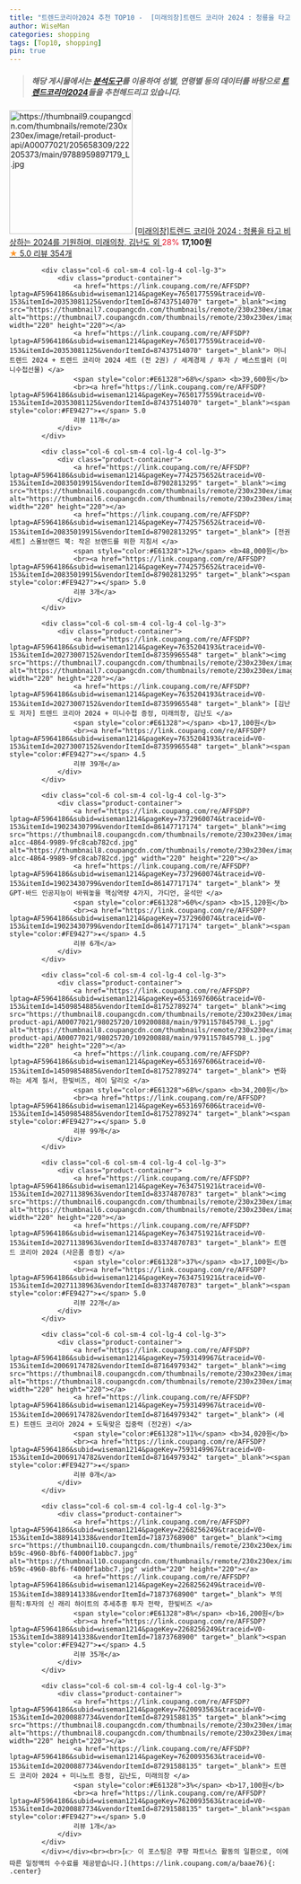 ```yaml
---
title: "트렌드코리아2024 추천 TOP10 -  [미래의창]트렌드 코리아 2024 : 청룡을 타고 비상하는 2024를 기원하며, 미래의창, 김난도 외 "
author: WiseMan
categories: shopping
tags: [Top10, shopping]
pin: true
---
```


> ##### 해당 게시물에서는 [**분석도구**](https://itemscout.io/)를 이용하여 **성별**, **연령별** 등의 데이터를 바탕으로 [**트렌드코리아2024**](https://link.coupang.com/a/baae76)들을 추천해드리고 있습니다.
<div class="container"><div class="row">
            <div class="col-6 col-sm-4 col-lg-4 col-lg-3">
                <div class="product-container">
                    <a href="https://link.coupang.com/re/AFFSDP?lptag=AF5964186&subid=wiseman1214&pageKey=7589238618&traceid=V0-153&itemId=20051426815&vendorItemId=87147647120" target="_blank"><img src="https://thumbnail9.coupangcdn.com/thumbnails/remote/230x230ex/image/retail-product-api/A00077021/205658309/222205373/main/9788959897179_L.jpg" alt="https://thumbnail9.coupangcdn.com/thumbnails/remote/230x230ex/image/retail-product-api/A00077021/205658309/222205373/main/9788959897179_L.jpg" width="220" height="220"></a>
                    <a href="https://link.coupang.com/re/AFFSDP?lptag=AF5964186&subid=wiseman1214&pageKey=7589238618&traceid=V0-153&itemId=20051426815&vendorItemId=87147647120" target="_blank"> [미래의창]트렌드 코리아 2024 : 청룡을 타고 비상하는 2024를 기원하며, 미래의창, 김난도 외 </a>
                    <span style="color:#E61328">28%</span> <b>17,100원</b>
                    <br><a href="https://link.coupang.com/re/AFFSDP?lptag=AF5964186&subid=wiseman1214&pageKey=7589238618&traceid=V0-153&itemId=20051426815&vendorItemId=87147647120" target="_blank"><span style="color:#FE9427">★</span> 5.0
                    리뷰 354개</a>
                </div>
            </div>
            
            <div class="col-6 col-sm-4 col-lg-4 col-lg-3">
                <div class="product-container">
                    <a href="https://link.coupang.com/re/AFFSDP?lptag=AF5964186&subid=wiseman1214&pageKey=7650177559&traceid=V0-153&itemId=20353081125&vendorItemId=87437514070" target="_blank"><img src="https://thumbnail7.coupangcdn.com/thumbnails/remote/230x230ex/image/vendor_inventory/3278/edb067698ee0cadb167975ff2cc4e29b55d1cde86f80a621b752ddf67514.jpg" alt="https://thumbnail7.coupangcdn.com/thumbnails/remote/230x230ex/image/vendor_inventory/3278/edb067698ee0cadb167975ff2cc4e29b55d1cde86f80a621b752ddf67514.jpg" width="220" height="220"></a>
                    <a href="https://link.coupang.com/re/AFFSDP?lptag=AF5964186&subid=wiseman1214&pageKey=7650177559&traceid=V0-153&itemId=20353081125&vendorItemId=87437514070" target="_blank"> 머니 트렌드 2024 + 트렌드 코리아 2024 세트 (전 2권) / 세계경제 / 투자 / 베스트셀러 (미니수첩선물) </a>
                    <span style="color:#E61328">68%</span> <b>39,600원</b>
                    <br><a href="https://link.coupang.com/re/AFFSDP?lptag=AF5964186&subid=wiseman1214&pageKey=7650177559&traceid=V0-153&itemId=20353081125&vendorItemId=87437514070" target="_blank"><span style="color:#FE9427">★</span> 5.0
                    리뷰 11개</a>
                </div>
            </div>
            
            <div class="col-6 col-sm-4 col-lg-4 col-lg-3">
                <div class="product-container">
                    <a href="https://link.coupang.com/re/AFFSDP?lptag=AF5964186&subid=wiseman1214&pageKey=7742575652&traceid=V0-153&itemId=20835019915&vendorItemId=87902813295" target="_blank"><img src="https://thumbnail6.coupangcdn.com/thumbnails/remote/230x230ex/image/vendor_inventory/8613/019c1b05b4b23f4cdea61044bde72ba97e2f866bc23d95ba459685036df1.jpg" alt="https://thumbnail6.coupangcdn.com/thumbnails/remote/230x230ex/image/vendor_inventory/8613/019c1b05b4b23f4cdea61044bde72ba97e2f866bc23d95ba459685036df1.jpg" width="220" height="220"></a>
                    <a href="https://link.coupang.com/re/AFFSDP?lptag=AF5964186&subid=wiseman1214&pageKey=7742575652&traceid=V0-153&itemId=20835019915&vendorItemId=87902813295" target="_blank"> [전권세트] 스몰브랜드 북: 작은 브랜드를 위한 지침서 </a>
                    <span style="color:#E61328">12%</span> <b>48,000원</b>
                    <br><a href="https://link.coupang.com/re/AFFSDP?lptag=AF5964186&subid=wiseman1214&pageKey=7742575652&traceid=V0-153&itemId=20835019915&vendorItemId=87902813295" target="_blank"><span style="color:#FE9427">★</span> 5.0
                    리뷰 3개</a>
                </div>
            </div>
            
            <div class="col-6 col-sm-4 col-lg-4 col-lg-3">
                <div class="product-container">
                    <a href="https://link.coupang.com/re/AFFSDP?lptag=AF5964186&subid=wiseman1214&pageKey=7635204193&traceid=V0-153&itemId=20273007152&vendorItemId=87359965548" target="_blank"><img src="https://thumbnail7.coupangcdn.com/thumbnails/remote/230x230ex/image/vendor_inventory/27a3/c92b3e38deb026d008b58a3851137cc536fad3081dc29a083e62889d466a.jpg" alt="https://thumbnail7.coupangcdn.com/thumbnails/remote/230x230ex/image/vendor_inventory/27a3/c92b3e38deb026d008b58a3851137cc536fad3081dc29a083e62889d466a.jpg" width="220" height="220"></a>
                    <a href="https://link.coupang.com/re/AFFSDP?lptag=AF5964186&subid=wiseman1214&pageKey=7635204193&traceid=V0-153&itemId=20273007152&vendorItemId=87359965548" target="_blank"> [김난도 저자] 트렌드 코리아 2024 + 미니수첩 증정, 미래의창, 김난도 </a>
                    <span style="color:#E61328"></span> <b>17,100원</b>
                    <br><a href="https://link.coupang.com/re/AFFSDP?lptag=AF5964186&subid=wiseman1214&pageKey=7635204193&traceid=V0-153&itemId=20273007152&vendorItemId=87359965548" target="_blank"><span style="color:#FE9427">★</span> 4.5
                    리뷰 39개</a>
                </div>
            </div>
            
            <div class="col-6 col-sm-4 col-lg-4 col-lg-3">
                <div class="product-container">
                    <a href="https://link.coupang.com/re/AFFSDP?lptag=AF5964186&subid=wiseman1214&pageKey=7372960074&traceid=V0-153&itemId=19023430799&vendorItemId=86147717174" target="_blank"><img src="https://thumbnail8.coupangcdn.com/thumbnails/remote/230x230ex/image/retail/images/2023/06/01/13/5/fabe006a-a1cc-4864-9989-9fc8cab782cd.jpg" alt="https://thumbnail8.coupangcdn.com/thumbnails/remote/230x230ex/image/retail/images/2023/06/01/13/5/fabe006a-a1cc-4864-9989-9fc8cab782cd.jpg" width="220" height="220"></a>
                    <a href="https://link.coupang.com/re/AFFSDP?lptag=AF5964186&subid=wiseman1214&pageKey=7372960074&traceid=V0-153&itemId=19023430799&vendorItemId=86147717174" target="_blank"> 챗GPT·바드 인공지능이 바꿔놓을 핵심역량 4가지, 가디언, 윤석만 </a>
                    <span style="color:#E61328">60%</span> <b>15,120원</b>
                    <br><a href="https://link.coupang.com/re/AFFSDP?lptag=AF5964186&subid=wiseman1214&pageKey=7372960074&traceid=V0-153&itemId=19023430799&vendorItemId=86147717174" target="_blank"><span style="color:#FE9427">★</span> 4.5
                    리뷰 6개</a>
                </div>
            </div>
            
            <div class="col-6 col-sm-4 col-lg-4 col-lg-3">
                <div class="product-container">
                    <a href="https://link.coupang.com/re/AFFSDP?lptag=AF5964186&subid=wiseman1214&pageKey=6531697606&traceid=V0-153&itemId=14509854885&vendorItemId=81752789274" target="_blank"><img src="https://thumbnail8.coupangcdn.com/thumbnails/remote/230x230ex/image/retail-product-api/A00077021/98025720/109200888/main/9791157845798_L.jpg" alt="https://thumbnail8.coupangcdn.com/thumbnails/remote/230x230ex/image/retail-product-api/A00077021/98025720/109200888/main/9791157845798_L.jpg" width="220" height="220"></a>
                    <a href="https://link.coupang.com/re/AFFSDP?lptag=AF5964186&subid=wiseman1214&pageKey=6531697606&traceid=V0-153&itemId=14509854885&vendorItemId=81752789274" target="_blank"> 변화하는 세계 질서, 한빛비즈, 레이 달리오 </a>
                    <span style="color:#E61328">68%</span> <b>34,200원</b>
                    <br><a href="https://link.coupang.com/re/AFFSDP?lptag=AF5964186&subid=wiseman1214&pageKey=6531697606&traceid=V0-153&itemId=14509854885&vendorItemId=81752789274" target="_blank"><span style="color:#FE9427">★</span> 5.0
                    리뷰 99개</a>
                </div>
            </div>
            
            <div class="col-6 col-sm-4 col-lg-4 col-lg-3">
                <div class="product-container">
                    <a href="https://link.coupang.com/re/AFFSDP?lptag=AF5964186&subid=wiseman1214&pageKey=7634751921&traceid=V0-153&itemId=20271138963&vendorItemId=83374870783" target="_blank"><img src="https://thumbnail6.coupangcdn.com/thumbnails/remote/230x230ex/image/vendor_inventory/60ff/354b2b6b42a3f548d1c74a5f91f72fa8df3a4fe269c4eb9fe782d45d3d0c.jpg" alt="https://thumbnail6.coupangcdn.com/thumbnails/remote/230x230ex/image/vendor_inventory/60ff/354b2b6b42a3f548d1c74a5f91f72fa8df3a4fe269c4eb9fe782d45d3d0c.jpg" width="220" height="220"></a>
                    <a href="https://link.coupang.com/re/AFFSDP?lptag=AF5964186&subid=wiseman1214&pageKey=7634751921&traceid=V0-153&itemId=20271138963&vendorItemId=83374870783" target="_blank"> 트렌드 코리아 2024 (사은품 증정) </a>
                    <span style="color:#E61328">37%</span> <b>17,100원</b>
                    <br><a href="https://link.coupang.com/re/AFFSDP?lptag=AF5964186&subid=wiseman1214&pageKey=7634751921&traceid=V0-153&itemId=20271138963&vendorItemId=83374870783" target="_blank"><span style="color:#FE9427">★</span> 5.0
                    리뷰 22개</a>
                </div>
            </div>
            
            <div class="col-6 col-sm-4 col-lg-4 col-lg-3">
                <div class="product-container">
                    <a href="https://link.coupang.com/re/AFFSDP?lptag=AF5964186&subid=wiseman1214&pageKey=7593149967&traceid=V0-153&itemId=20069174782&vendorItemId=87164979342" target="_blank"><img src="https://thumbnail8.coupangcdn.com/thumbnails/remote/230x230ex/image/vendor_inventory/cf9d/11ad6031adedd04c8b329c7bc850e4a63747bcb7799b33b272173bdfbb51.jpg" alt="https://thumbnail8.coupangcdn.com/thumbnails/remote/230x230ex/image/vendor_inventory/cf9d/11ad6031adedd04c8b329c7bc850e4a63747bcb7799b33b272173bdfbb51.jpg" width="220" height="220"></a>
                    <a href="https://link.coupang.com/re/AFFSDP?lptag=AF5964186&subid=wiseman1214&pageKey=7593149967&traceid=V0-153&itemId=20069174782&vendorItemId=87164979342" target="_blank"> (세트) 트렌드 코리아 2024 + 도둑맞은 집중력 (전2권) </a>
                    <span style="color:#E61328">11%</span> <b>34,020원</b>
                    <br><a href="https://link.coupang.com/re/AFFSDP?lptag=AF5964186&subid=wiseman1214&pageKey=7593149967&traceid=V0-153&itemId=20069174782&vendorItemId=87164979342" target="_blank"><span style="color:#FE9427">★</span> 
                    리뷰 0개</a>
                </div>
            </div>
            
            <div class="col-6 col-sm-4 col-lg-4 col-lg-3">
                <div class="product-container">
                    <a href="https://link.coupang.com/re/AFFSDP?lptag=AF5964186&subid=wiseman1214&pageKey=2268256249&traceid=V0-153&itemId=3889141338&vendorItemId=71873768900" target="_blank"><img src="https://thumbnail10.coupangcdn.com/thumbnails/remote/230x230ex/image/retail/images/2020/09/25/17/1/6c2afd20-b59c-4960-8bf6-f4000f1abbc7.jpg" alt="https://thumbnail10.coupangcdn.com/thumbnails/remote/230x230ex/image/retail/images/2020/09/25/17/1/6c2afd20-b59c-4960-8bf6-f4000f1abbc7.jpg" width="220" height="220"></a>
                    <a href="https://link.coupang.com/re/AFFSDP?lptag=AF5964186&subid=wiseman1214&pageKey=2268256249&traceid=V0-153&itemId=3889141338&vendorItemId=71873768900" target="_blank"> 부의 원칙:투자의 신 래리 하이트의 추세추종 투자 전략, 한빛비즈 </a>
                    <span style="color:#E61328">8%</span> <b>16,200원</b>
                    <br><a href="https://link.coupang.com/re/AFFSDP?lptag=AF5964186&subid=wiseman1214&pageKey=2268256249&traceid=V0-153&itemId=3889141338&vendorItemId=71873768900" target="_blank"><span style="color:#FE9427">★</span> 4.5
                    리뷰 35개</a>
                </div>
            </div>
            
            <div class="col-6 col-sm-4 col-lg-4 col-lg-3">
                <div class="product-container">
                    <a href="https://link.coupang.com/re/AFFSDP?lptag=AF5964186&subid=wiseman1214&pageKey=7620093563&traceid=V0-153&itemId=20200887734&vendorItemId=87291588135" target="_blank"><img src="https://thumbnail8.coupangcdn.com/thumbnails/remote/230x230ex/image/vendor_inventory/7255/5b8faecd98150eb18f781fde168d35d799a44bfced3f5ea88b8c9f9c57a4.jpg" alt="https://thumbnail8.coupangcdn.com/thumbnails/remote/230x230ex/image/vendor_inventory/7255/5b8faecd98150eb18f781fde168d35d799a44bfced3f5ea88b8c9f9c57a4.jpg" width="220" height="220"></a>
                    <a href="https://link.coupang.com/re/AFFSDP?lptag=AF5964186&subid=wiseman1214&pageKey=7620093563&traceid=V0-153&itemId=20200887734&vendorItemId=87291588135" target="_blank"> 트렌드 코리아 2024 + 미니노트 증정, 김난도, 미래의창 </a>
                    <span style="color:#E61328">3%</span> <b>17,100원</b>
                    <br><a href="https://link.coupang.com/re/AFFSDP?lptag=AF5964186&subid=wiseman1214&pageKey=7620093563&traceid=V0-153&itemId=20200887734&vendorItemId=87291588135" target="_blank"><span style="color:#FE9427">★</span> 5.0
                    리뷰 1개</a>
                </div>
            </div>
            </div></div><br><br>[👉 이 포스팅은 쿠팡 파트너스 활동의 일환으로, 이에 따른 일정액의 수수료를 제공받습니다.](https://link.coupang.com/a/baae76){: .center}